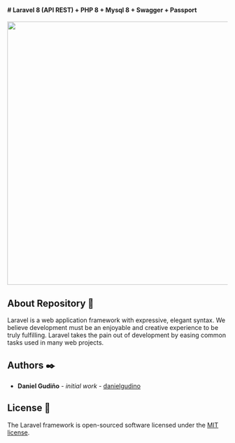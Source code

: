 #### # Laravel 8 (API REST) + PHP 8 + Mysql 8 + Swagger + Passport

<p align="center"><a href="https://laravel.com" target="_blank"><img src="https://i.ibb.co/C2p9crp/Selection-026.png" width="600"></a></p>

<p align="center"></p>

## About Repository 🚀

Laravel is a web application framework with expressive, elegant syntax. We believe development must be an enjoyable and creative experience to be truly fulfilling. Laravel takes the pain out of development by easing common tasks used in many web projects.

## Authors ✒️

-   **Daniel Gudiño** - _initial work_ - [danielgudino](https://github.com/danielgudino)

## License 📄

The Laravel framework is open-sourced software licensed under the [MIT license](https://opensource.org/licenses/MIT).
